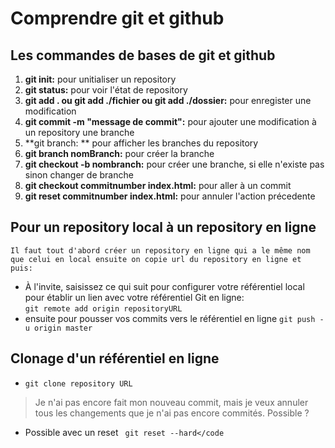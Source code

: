 # Comprendre git et github

## Les commandes de bases de git et github
1. **git init:** pour unitialiser un repository
2. **git status:** pour voir l'état de repository
3. **git add . ou git add ./fichier ou git add ./dossier:** pour enregister une modification 
4. **git commit -m "message de commit":** pour ajouter une modification à un repository une branche
5. **git branch: ** pour afficher les branches du repository
6. **git branch nomBranch:** pour créer la branche
7. **git checkout -b nombranch:** pour créer une branche, si elle n'existe pas 
	sinon changer de branche
8. **git checkout commitnumber index.html:** pour aller à un commit 
9. **git reset commitnumber index.html:** pour annuler l'action précedente

## Pour un repository local à un repository en ligne 
	Il faut tout d'abord créer un repository en ligne qui a le même nom que celui en local ensuite on copie url du repository en ligne et puis:
* À l'invite, saisissez ce qui suit pour configurer votre 
      référentiel local pour établir un lien avec votre référentiel 
      Git en ligne: <br><code>git remote add origin repositoryURL</code> 
*  ensuite pour pousser vos commits vers le référentiel en ligne
     <code>git push -u origin master</code>

## Clonage d'un référentiel en ligne
*   <code>git clone repository URL</code>

> Je n'ai pas encore fait mon nouveau commit, 
> mais je veux annuler tous les changements 
> que je n'ai pas encore commités. Possible ?

* Possible avec un reset
<code> git reset --hard‌</code